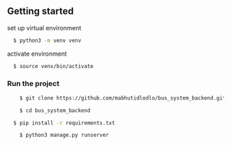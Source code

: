 
## Getting started

set up virtual environment

```bash
  $ python3 -m venv venv
```

activate environment

```bash
  $ source venv/bin/activate
```
  
### Run the project

```bash
	$ git clone https://github.com/mabhutidlodlo/bus_system_backend.git
```

```bash
	$ cd bus_system_backend
```

```bash
  $ pip install -r requirements.txt
```

```bash
	$ python3 manage.py runserver
```

